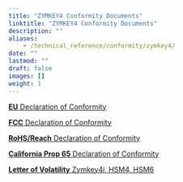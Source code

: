 ```yaml
---
title: "ZYMKEY4 Conformity Documents"
linktitle: "ZYMKEY4 Conformity Documents"
description: ""
aliases:
    - /technical_reference/conformity/zymkey4/
date: ""
lastmod: ""
draft: false
images: []
weight: 1
---
```


<p><a href="https://www.zymbit.com/wp-content/uploads/2019/12/Zymbit_EU-Declaration-of-Conformity_ZYMKEY4i_2018.08.pdf" target="_blank" rel="noopener noreferrer"><b>EU</b> Declaration of Conformity</a></p>

<p><a href="https://www.zymbit.com/documentation/zymkey/conformity/Zymbit_FCC-Declaration-of-Conformity_ZYMKEY4i" target="_blank" rel="noopener noreferrer"><b>FCC</b> Declaration of Conformity</a></p>

<p><a href="https://www.zymbit.com/wp-content/uploads/2021/09/Zymbit-RoHS-REACH-Compliance-Notice-2021.08.pdf" target="_blank" rel="noopener noreferrer"><b>RoHS/Reach</b>  Declaration of Conformity</a></p>

<p><a href="https://www.zymbit.com/documentation/zymkey/conformity/Zymbit_CA-Prop65-Declaration-of-Conformity_ZYMKEY4i" target="_blank" rel="noopener noreferrer"><b>California Prop 65</b> Declaration of Conformity</a></p>

<p><a href="zymbit-volatility-zymkey-hsms-a1.pdf" target="_blank" rel="noopener noreferrer"><b>Letter of Volatility</b>  Zymkey4i, HSM4, HSM6</a></p>
